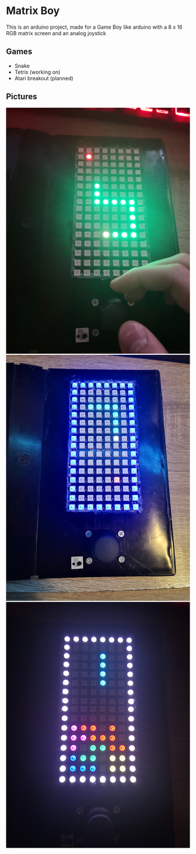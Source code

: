# Matrix Boy
This is an arduino project, made for a Game Boy like arduino with a 8 x 16 RGB matrix screen and an analog joystick
## Games
 - Snake
 - Tetris (working on)
 - Atari breakout (planned)
## Pictures
<img src="https://raw.githubusercontent.com/Marcell-Puskas/matrix-boy/main/images/game_snake.jpg">
<img src="https://raw.githubusercontent.com/Marcell-Puskas/matrix-boy/main/images/menu_snake.jpg">
<img src="https://raw.githubusercontent.com/Marcell-Puskas/matrix-boy/main/images/menu_tetris.jpg">